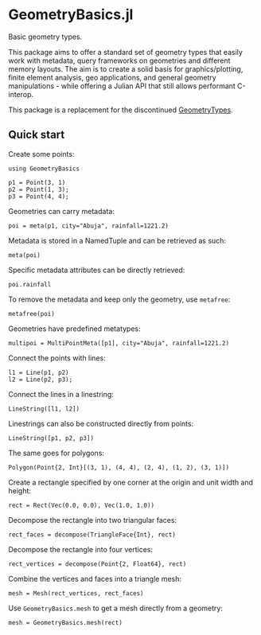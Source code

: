 # GeometryBasics.jl

Basic geometry types.

This package aims to offer a standard set of geometry types that easily work
with metadata, query frameworks on geometries and different memory layouts. The
aim is to create a solid basis for graphics/plotting, finite element analysis,
geo applications, and general geometry manipulations - while offering a Julian
API that still allows performant C-interop.

This package is a replacement for the discontinued [GeometryTypes](https://github.com/JuliaGeometry/GeometryTypes.jl/).

## Quick start

Create some points:

```@repl quickstart
using GeometryBasics

p1 = Point(3, 1)
p2 = Point(1, 3);
p3 = Point(4, 4);
```

Geometries can carry metadata:

```@repl quickstart
poi = meta(p1, city="Abuja", rainfall=1221.2)
```

Metadata is stored in a NamedTuple and can be retrieved as such:

```@repl quickstart
meta(poi)
```

Specific metadata attributes can be directly retrieved:

```@repl quickstart
poi.rainfall
```

To remove the metadata and keep only the geometry, use `metafree`:

```@repl quickstart
metafree(poi)
```

Geometries have predefined metatypes:

```@repl quickstart
multipoi = MultiPointMeta([p1], city="Abuja", rainfall=1221.2)
```

Connect the points with lines:

```@repl quickstart
l1 = Line(p1, p2)
l2 = Line(p2, p3);
```

Connect the lines in a linestring:

```@repl quickstart
LineString([l1, l2])
```

Linestrings can also be constructed directly from points:

```@repl quickstart
LineString([p1, p2, p3])
```

The same goes for polygons:

```@repl quickstart
Polygon(Point{2, Int}[(3, 1), (4, 4), (2, 4), (1, 2), (3, 1)])
```

Create a rectangle specified by one corner at the origin and unit width and height:

```@repl quickstart
rect = Rect(Vec(0.0, 0.0), Vec(1.0, 1.0))
```

Decompose the rectangle into two triangular faces:

```@repl quickstart
rect_faces = decompose(TriangleFace{Int}, rect)
```

Decompose the rectangle into four vertices:

```@repl quickstart
rect_vertices = decompose(Point{2, Float64}, rect)
```

Combine the vertices and faces into a triangle mesh:

```@repl quickstart
mesh = Mesh(rect_vertices, rect_faces)
```

Use `GeometryBasics.mesh` to get a mesh directly from a geometry:

```@repl quickstart
mesh = GeometryBasics.mesh(rect)
```
